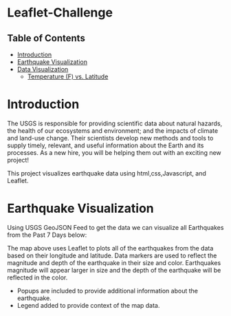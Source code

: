 # Leaflet-Challenge

## Table of Contents
  * [Introduction](#introduction)
  * [Earthquake Visualization](#earthquake)
  * [Data Visualization](#data-visualization)
    * [Temperature (F) vs. Latitude](#temp)
    

# <a name="introduction">Introduction</a>
The USGS is responsible for providing scientific data about natural hazards, the health of our ecosystems and environment; and the impacts of climate and land-use change. Their scientists develop new methods and tools to supply timely, relevant, and useful information about the Earth and its processes. As a new hire, you will be helping them out with an exciting new project!

This project visualizes earthquake data using html,css,Javascript, and Leaflet.

# <a name="earthquake">Earthquake Visualization</a>
Using USGS GeoJSON Feed to get the data we can visualize all Earthquakes from the Past 7 Days below:
<br>

The map above uses Leaflet to plots all of the earthquakes from the data based on their longitude and latitude.
Data markers are used to reflect the magnitude and depth of the earthquake in their size and color. Earthquakes magnitude will appear larger in size and the depth of the earthquake will be reflected in the color.
- Popups are included to provide additional information about the earthquake.
- Legend added to provide context of the map data. 
